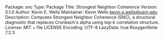 Package: snc
Type: Package
Title: Strongest Neighbor Coherence
Version: 0.1.0
Author: Kevin E. Wells
Maintainer: Kevin Wells <kevin.e.wells@usm.edu>
Description: Computes Strongest Neighbor Coherence (SNC), a structural diagnostic that replaces Cronbach's alpha using top-k correlation structure.
License: MIT + file LICENSE
Encoding: UTF-8
LazyData: true
RoxygenNote: 7.2.3
